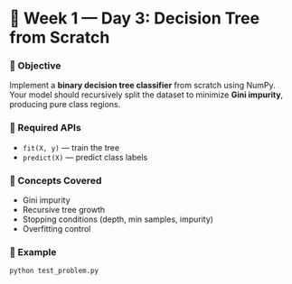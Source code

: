 # 🌳 Week 1 — Day 3: Decision Tree from Scratch

### 🎯 Objective
Implement a **binary decision tree classifier** from scratch using NumPy.  
Your model should recursively split the dataset to minimize **Gini impurity**, producing pure class regions.

### 🧩 Required APIs
- `fit(X, y)` — train the tree  
- `predict(X)` — predict class labels  

### 🧠 Concepts Covered
- Gini impurity  
- Recursive tree growth  
- Stopping conditions (depth, min samples, impurity)  
- Overfitting control  

### 🚀 Example
```bash
python test_problem.py
